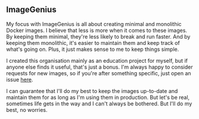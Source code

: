 ## ImageGenius

My focus with ImageGenius is all about creating minimal and monolithic Docker images. I believe that less is more when it comes to these images. By keeping them minimal, they're less likely to break and run faster. And by keeping them monolithic, it's easier to maintain them and keep track of what's going on. Plus, it just makes sense to me to keep things simple.

I created this organisation mainly as an education project for myself, but if anyone else finds it useful, that's just a bonus. I'm always happy to consider requests for new images, so if you're after something specific, just open an issue [here](https://github.com/imagegenius/.github/issues).

I can guarantee that I'll do my best to keep the images up-to-date and maintain them for as long as I'm using them in production. But let's be real, sometimes life gets in the way and I can't always be bothered. But I'll do my best, no worries.
